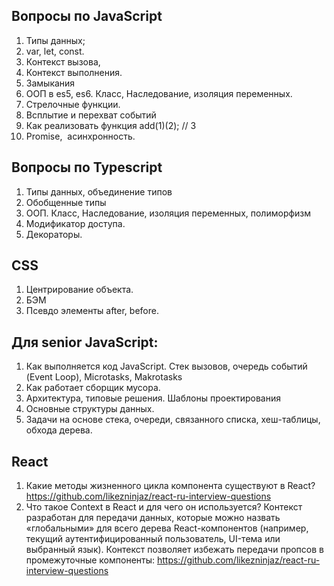 ## Вопросы по JavaScript

1. Типы данных;
2. var, let, const.
3. Контекст вызова,
4. Контекст выполнения.
5. Замыкания
6. ООП в es5, es6. Класс, Наследование, изоляция переменных.
7. Стрелочные функции.
8. Всплытие и перехват событий
9. Как реализовать функция add(1)(2); // 3
10. Promise,  асинхронность.

## Вопросы по Typescript
1. Типы данных, объединение типов
2. Обобщенные типы
3. ООП. Класс, Наследование, изоляция переменных, полиморфизм
4. Модификатор доступа.
5. Декораторы.

## CSS
1. Центрирование объекта.
2. БЭМ
3. Псевдо элементы after, before.

## Для senior JavaScript:
1. Как выполняется код JavaScript. Стек вызовов, очередь событий (Event Loop), Microtasks, Makrotasks
2. Как работает сборщик мусора.
3. Архитектура, типовые решения. Шаблоны проектирования
2. Основные структуры данных.
2. Задачи на основе стека, очереди, связанного списка, хеш-таблицы, обхода дерева.

## React
1. Какие методы жизненного цикла компонента существуют в React?
   https://github.com/likezninjaz/react-ru-interview-questions  
2. Что такое Context в React и для чего он используется?
Контекст разработан для передачи данных, которые можно назвать «глобальными» для всего дерева React-компонентов (например, текущий аутентифицированный пользователь, UI-тема или выбранный язык).
Контекст позволяет избежать передачи пропсов в промежуточные компоненты:
   https://github.com/likezninjaz/react-ru-interview-questions

